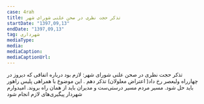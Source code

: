 ```yaml
---
case: 4rah
title: تذکر حجت نظری در صحن علنی شورای شهر
startDate: "1397,09,13"
endDate: "1397,09,13"
tag: شهرداری
mediaType:
media:  
mediaCaption:  
mediaCaptionUrl:  
---
```

تذکر حجت نظری در صحن علنی شورای شهر: لازم بود درباره اتفاقی که دیروز در چهارراه ولیعصر رخ داد( اعتراض معلولان) تذکر دهم . این موضوع با همراهی پلیس راهور  باید حل ‌شود. مسیر مردم مسیر درستی‌ست و مدیران باید از همان راه بروند. امیدوارم شهردار پیگیری‌های لازم انجام شود
